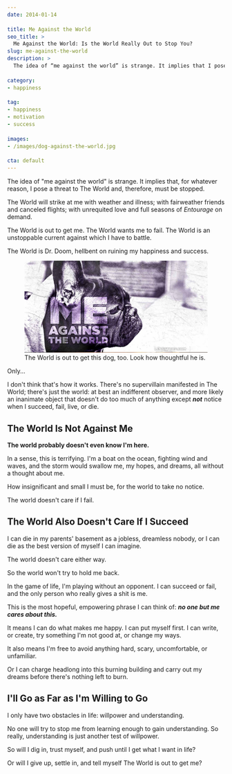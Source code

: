 ```yaml
---
date: 2014-01-14

title: Me Against the World
seo_title: >
  Me Against the World: Is the World Really Out to Stop You?
slug: me-against-the-world
description: >
  The idea of “me against the world” is strange. It implies that I pose a threat to The World and, therefore, must be stopped. But is that true?

category:
- happiness

tag:
- happiness
- motivation
- success

images:
- /images/dog-against-the-world.jpg

cta: default
---
```


The idea of "me against the world" is strange. It implies that, for whatever
reason, I pose a threat to The World and, therefore, must be stopped.

The World will strike at me with weather and illness; with fairweather friends
and canceled flights; with unrequited love and full seasons of _Entourage_ on
demand.

The World is out to get me. The World wants me to fail. The World is an
unstoppable current against which I have to battle.

The World is Dr. Doom, hellbent on ruining my happiness and success.

<figure class="figure figure--center">
  <img src="./images/dog-against-the-world.jpg" alt="Dog Against the World" />
  <figcaption class="figure__caption">
    The World is out to get this dog, too. Look how thoughtful he is.
  </figcaption>
</figure>

Only...

I don't think that's how it works. There's no supervillain manifested in The
World; there's just the world: at best an indifferent observer, and more likely
an inanimate object that doesn't do too much of anything except **_not_** notice
when I succeed, fail, live, or die.

## The World Is Not Against Me

**The world probably doesn't even know I'm here.**

In a sense, this is terrifying. I'm a boat on the ocean, fighting wind and
waves, and the storm would swallow me, my hopes, and dreams, all without a
thought about me.

How insignificant and small I must be, for the world to take no notice.

The world doesn't care if I fail.

## The World Also Doesn't Care If I Succeed

I can die in my parents' basement as a jobless, dreamless nobody, or I can die
as the best version of myself I can imagine.

The world doesn't care either way.

So the world won't try to hold me back.

In the game of life, I'm playing without an opponent. I can succeed or fail, and
the only person who really gives a shit is me.

This is the most hopeful, empowering phrase I can think of: **_no one but me cares about this._**

It means I can do what makes me happy. I can put myself first. I can write, or
create, try something I'm not good at, or change my ways.

It also means I'm free to avoid anything hard, scary, uncomfortable, or
unfamiliar.

Or I can charge headlong into this burning building and carry out my dreams
before there's nothing left to burn.

## I'll Go as Far as I'm Willing to Go

I only have two obstacles in life: willpower and understanding.

No one will try to stop me from learning enough to gain understanding. So
really, understanding is just another test of willpower.

So will I dig in, trust myself, and push until I get what I want in life?

Or will I give up, settle in, and tell myself The World is out to get me?

